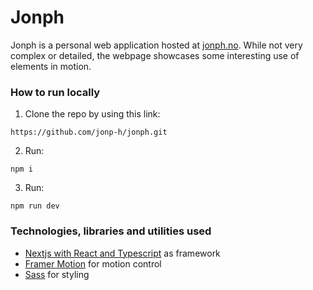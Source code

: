 # Jonph

Jonph is a personal web application hosted at [jonph.no](https://jonph.no). While not very complex or detailed, the webpage showcases some interesting use of elements in motion.

### How to run locally

1. Clone the repo by using this link:

```
https://github.com/jonp-h/jonph.git
```

2. Run:

```
npm i
```

3. Run:

```
npm run dev
```

### Technologies, libraries and utilities used

- [Nextjs with React and Typescript](https://nextjs.org/) as framework
- [Framer Motion](https://www.framer.com/motion/) for motion control
- [Sass](https://sass-lang.com/) for styling

